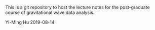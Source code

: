This is a git repository to host the lecture notes for the post-graduate course of gravitational wave data analysis.

Yi-Ming Hu 
2019-08-14
